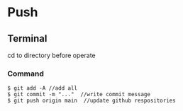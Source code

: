 # Push

## Terminal  
  
cd to directory before operate
  
### Command
```
$ git add -A //add all
$ git commit -m "..."  //write commit message
$ git push origin main  //update github respositories
```